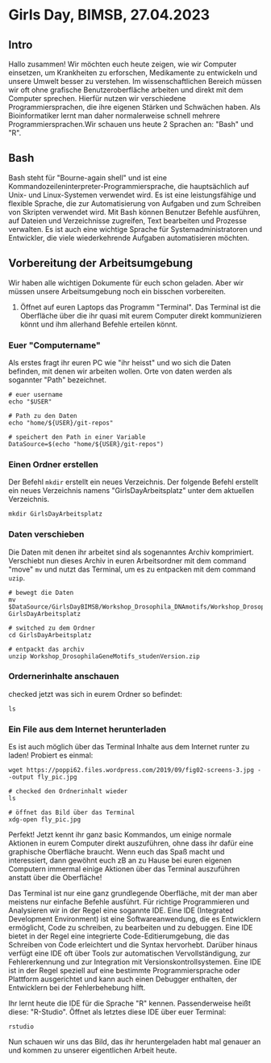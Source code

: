 # Girls Day, BIMSB, 27.04.2023

## Intro

Hallo zusammen!
Wir möchten euch heute zeigen, wie wir Computer einsetzen, um Krankheiten zu erforschen, Medikamente zu entwickeln und unsere Umwelt besser zu verstehen. 
Im wissenschaftlichen Bereich müssen wir oft ohne grafische Benutzeroberfläche arbeiten und direkt mit dem Computer sprechen. Hierfür nutzen wir 
verschiedene Programmiersprachen, die ihre eigenen Stärken und Schwächen haben. Als Bioinformatiker lernt man daher normalerweise schnell mehrere 
Programmiersprachen.Wir schauen uns heute 2 Sprachen an: "Bash" und "R".

## Bash
Bash steht für "Bourne-again shell" und ist eine Kommandozeileninterpreter-Programmiersprache, die hauptsächlich auf Unix- und Linux-Systemen 
verwendet wird. Es ist eine leistungsfähige und flexible Sprache, die zur Automatisierung von Aufgaben und zum Schreiben von Skripten verwendet wird.
Mit Bash können Benutzer Befehle ausführen, auf Dateien und Verzeichnisse zugreifen, Text bearbeiten und Prozesse verwalten. Es ist auch eine 
wichtige Sprache für Systemadministratoren und Entwickler, die viele wiederkehrende Aufgaben automatisieren möchten.

## Vorbereitung der Arbeitsumgebung

Wir haben alle wichtigen Dokumente für euch schon geladen. Aber wir müssen unsere Arbeitsumgebung noch ein bisschen vorbereiten. 

1. Öffnet auf euren Laptops das Programm "Terminal". Das Terminal ist die Oberfläche über die ihr quasi mit eurem Computer direkt kommunizieren könnt 
und ihm allerhand Befehle erteilen könnt. 

### Euer "Computername" 
Als erstes fragt ihr euren PC wie "ihr heisst" und wo sich die Daten befinden, mit denen wir arbeiten wollen.
Orte von daten werden als sogannter "Path" bezeichnet.
```
# euer username
echo "$USER"

# Path zu den Daten
echo "home/${USER}/git-repos"

# speichert den Path in einer Variable
DataSource=$(echo "home/${USER}/git-repos")

```

### Einen Ordner erstellen
Der Befehl `mkdir` erstellt ein neues Verzeichnis. Der folgende Befehl erstellt ein neues Verzeichnis namens "GirlsDayArbeitsplatz" unter dem 
aktuellen Verzeichnis.

```
mkdir GirlsDayArbeitsplatz
```

### Daten verschieben 
Die Daten mit denen ihr arbeitet sind als sogenanntes Archiv komprimiert. Verschiebt nun dieses Archiv in euren Arbeitsordner 
mit dem command "move" `mv` und nutzt das Terminal, um es zu entpacken mit dem command `uzip`.

```
# bewegt die Daten
mv $DataSource/GirlsDayBIMSB/Workshop_Drosophila_DNAmotifs/Workshop_DrosophilaGeneMotifs_studenVersion.zip GirlsDayArbeitsplatz

# switched zu dem Ordner 
cd GirlsDayArbeitsplatz 

# entpackt das archiv
unzip Workshop_DrosophilaGeneMotifs_studenVersion.zip 
```

### Ordernerinhalte anschauen 
checked jetzt was sich in eurem Ordner so befindet: 

```
ls
``` 

### Ein File aus dem Internet herunterladen
Es ist auch möglich über das Terminal Inhalte aus dem Internet runter zu laden! Probiert es einmal:

```
wget https://poppi62.files.wordpress.com/2019/09/fig02-screens-3.jpg --output fly_pic.jpg

# checked den Ordnerinhalt wieder 
ls 

# öffnet das Bild über das Terminal 
xdg-open fly_pic.jpg
```

Perfekt! Jetzt kennt ihr ganz basic Kommandos, um einige normale Aktionen in eurem Computer direkt auszuführen, ohne dass
ihr dafür eine graphische Oberfläche braucht. Wenn euch das Spaß macht und interessiert, dann gewöhnt euch zB an zu Hause
bei euren eigenen Computern immermal einige Aktionen über das Terminal auszuführen anstatt über die Oberfläche! 

Das Terminal ist nur eine ganz grundlegende Oberfläche, mit der man aber meistens nur einfache Befehle ausführt. Für richtige 
Programmieren und Analysieren wir in der Regel eine sogannte IDE. 
Eine IDE (Integrated Development Environment) ist eine Softwareanwendung, die es Entwicklern ermöglicht, Code zu schreiben,
zu bearbeiten und zu debuggen. Eine IDE bietet in der Regel eine integrierte Code-Editierumgebung, die das Schreiben von 
Code erleichtert und die Syntax hervorhebt. Darüber hinaus verfügt eine IDE oft über Tools zur automatischen 
Vervollständigung, zur Fehlererkennung und zur Integration mit Versionskontrollsystemen. Eine IDE ist in der Regel 
speziell auf eine bestimmte Programmiersprache oder Plattform ausgerichtet und kann auch einen Debugger enthalten, der
Entwicklern bei der Fehlerbehebung hilft.

Ihr lernt heute die IDE für die Sprache "R" kennen. Passenderweise heißt diese: "R-Studio".
Öffnet als letztes diese IDE über euer Terminal: 

``` 
rstudio
```
Nun schauen wir uns das Bild, das ihr heruntergeladen habt mal genauer an und kommen zu unserer eigentlichen Arbeit heute.







